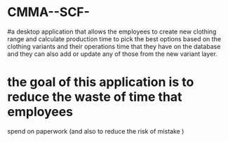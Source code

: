 # CMMA--SCF-
#a desktop application
that allows the employees to create new clothing range and
calculate production time to pick the best options based on 
the clothing variants and their operations time that they have
on the database and they can also add or update any of those 
from the new variant layer. 
# the goal of this application is to reduce the waste of time that employees 
 spend on paperwork (and also to reduce the risk of mistake ) 
